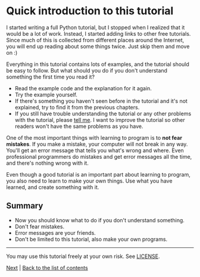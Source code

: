 # Quick introduction to this tutorial

I started writing a full Python tutorial, but I stopped when I realized
that it would be a lot of work. Instead, I started adding links to other
free tutorials. Since much of this is collected from different places
around the Internet, you will end up reading about some things twice.
Just skip them and move on :)

Everything in this tutorial contains lots of examples, and the tutorial
should be easy to follow. But what should you do if you don't understand
something the first time you read it?

- Read the example code and the explanation for it again.
- Try the example yourself.
- If there's something you haven't seen before in the tutorial and it's
    not explained, try to find it from the previous chapters.
- If you still have trouble understanding the tutorial or any other
    problems with the tutorial, please [tell me](contact-me.md). I want
    to improve the tutorial so other readers won't have the same
    problems as you have.

One of the most important things with learning to program is to **not
fear mistakes**. If you make a mistake, your computer will not break in
any way. You'll get an error message that tells you what's wrong and
where. Even professional programmers do mistakes and get error messages
all the time, and there's nothing wrong with it.

Even though a good tutorial is an important part about learning to
program, you also need to learn to make your own things. Use what you
have learned, and create something with it.

## Summary

- Now you should know what to do if you don't understand something.
- Don't fear mistakes.
- Error messages are your friends.
- Don't be limited to this tutorial, also make your own programs.

***

You may use this tutorial freely at your own risk. See [LICENSE](LICENSE).

[Next](installing-python.md) |
[Back to the list of contents](README.md)
